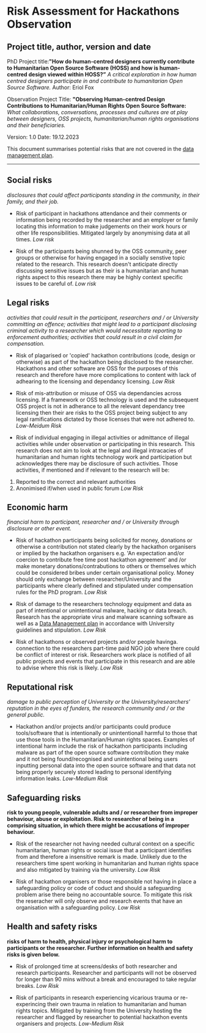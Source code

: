
# Risk Assessment for Hackathons Observation

## Project title, author, version and date

PhD Project title:**"How do human-centred designers currently contribute to Humanitarian Open Source Software (HOSS) and how is human-centred design viewed within HOSS?”** _A critical exploration in how human centred designers participate in and contribute to humanitarian Open Source Software._
Author: Eriol Fox

Observation Project Title: **"Observing Human-centred Design Contributions to Humanitarian/Human Rights Open Source Software:** _What collaborations, conversations, processes and cultures are at play between designers, OSS projects, humanitarian/human rights organisations and their beneficiaries._ 

Version: 1.0
Date: 19.12.2023

This document summarises potential risks that are not covered in the [data management plan](https://github.com/Erioldoesdesign/Design_HOSS_PhD/blob/main/hackathon%20observation/data-management-plan%20hackathon-observation.md).

---


## Social risks
*disclosures that could affect participants standing in the community, in their family, and their job.*

- Risk of participant in hackathons attendance and their comments or information being recorded by the researcher and an employer or family locating this information to make judgements on their work hours or other life responsibilities. Mitigated largely by anonymising data at all times.
*Low risk*

- Risk of the participants being shunned by the OSS community, peer groups or otherwise for having engaged in a socially senstive topic related to the research. This research doesn't anticipate directly discussing sensitive issues but as their is a humanitarian and human rights aspect to this research there may be highly context specific issues to be careful of.
*Low risk*



## Legal risks
*activities that could result in the participant, researchers and / or University committing an offence; activities that might lead to a participant disclosing criminal activity to a researcher which would necessitate reporting to enforcement authorities; activities that could result in a civil claim for compensation.*

- Risk of plagarised or 'copied' hackathon contributions (code, design or otherwise) as part of the hackathon being disclosed to the researcher. Hackathons and other software are OSS for the purposes of this research and therefore have more complications to content with lack of adhearing to the licensing and dependancy licensing.
*Low Risk*

- Risk of mis-attribution or misuse of OSS via dependancies across licensing. If a framework or OSS technology is used and the subsequent OSS project is not in adherance to all the relevant dependancy tree licensing then their are risks to the OSS project being subject to any legal ramifications dictated by those licenses that were not adhered to.
*Low-Meidum Risk*

- Risk of individual engaging in illegal activities or admittance of illegal activities while under observation or participating in this research. This research does not aim to look at the legal and illegal intracacies of humanitarian and human rights technology work and participation but acknowledges there may be disclosure of such activities. Those activities, if mentioned and if relevant to the research will be:
1. Reported to the correct and relevant authorities
2. Anonimised if/when used in public forum
*Low Risk*



## Economic harm
*financial harm to participant, researcher and / or University through disclosure or other event.*

- Risk of hackathon participants being solicited for money, donations or otherwise a contribution not stated clearly by the hackathon organisers or implied by the hackathon organisers e.g. 'An expectation and/or coercion to contribute free time post hackathon agreement' and /or make monetary donations/contrabutions to others or themselves which could be considered bribes under certain organisational policy. Money should only exchange between researcher/University and the participants where clearly defined and stipulated under compensation rules for the PhD program.
*Low Risk*

- Risk of damage to the researchers technology equipment and data as part of intentional or unintentional malware, hacking or data breach. Research has the appropriate virus and malware scanning software as well as a [Data Management plan](https://github.com/Erioldoesdesign/Design_HOSS_PhD/blob/main/hackathon%20observation/data-management-plan%20hackathon-observation.md) in accordance with University guidelines and stipulation.
*Low Risk*

- Risk of hackathons or observed projects and/or people havinga. connection to the researchers part-time paid NGO job where there could be conflict of interest or risk. Researchers work place is notified of all public projects and events that participate in this research and are able to advise where this risk is likely.
*Low Risk*


## Reputational risk
*damage to public perception of University or the University/researchers’ reputation in the eyes of funders, the research community and / or the general public.*

- Hackathon and/or projects and/or participants could produce tools/software that is intentionally or unintentionall harmful to those that use those tools in the Humanitarian/Human rights spaces. Examples of intentional harm include the risk of hackathon participants including malware as part of the open source software contribution they make and it not being found/recognised and unintentional being users inputting personal data into the open source software and that data not being properly securely stored leading to personal identifying information leaks.
*Low-Medium Risk*


## Safeguarding risks
**risk to young people, vulnerable adults and / or researcher from improper behaviour, abuse or exploitation. Risk to researcher of being in a comprising situation, in which there might be accusations of improper behaviour.**

- Risk of the researcher not having needed cultural context on a specific humanitarian, human rights or social issue that a participant identifies from and therefore a insensitive remark is made. Unlikely due to the researchers time spent working in humanitarian and human rights space and also mitigated by training via the university.
*Low Risk*

- Risk of hackathon organisers or those responsible not having in place a safeguarding policy or code of coduct and should a safeguarding problem arise there being no accountable source. To mitigate this risk the reseracher will only observe and research events that have an organisation with a safeguarding policy.
*Low Risk*


## Health and safety risks
**risks of harm to health, physical injury or psychological harm to participants or the researcher. Further information on health and safety risks is given below.**

- Risk of prolonged time at screens/desks of both researcher and research participants. Researcher and participants will not be observed for longer than 90 mins without a break and encouraged to take regular breaks.
*Low Risk*

- Risk of participants in research experiencing vicarious trauma or re-experincing their own trauma in relation to humanitarian and human rights topics. Mitigated by training from the University hosting the researcher and flagged by researcher to potential hackathon events organisers and projects.
*Low-Medium Risk* 